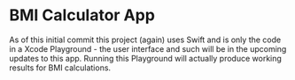# BMI Calculator App

As of this initial commit this project (again) uses Swift and is only the code in a Xcode Playground - the user interface and such will be in the upcoming updates to this app. Running this Playground will actually produce working results for BMI calculations.

